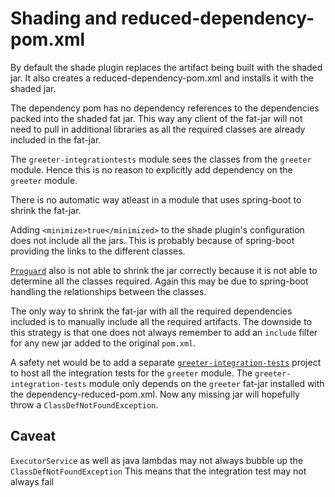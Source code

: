 # Shading and reduced-dependency-pom.xml

By default the shade plugin replaces the artifact being built with the shaded jar.
It also creates a reduced-dependency-pom.xml and installs it with the shaded jar.

The dependency pom has no dependency references to the dependencies packed into the shaded fat jar.
This way any client of the fat-jar will not need to pull in additional libraries as all
the required classes are already included in the fat-jar.

The `greeter-integrationtests` module sees the classes from the `greeter` module.
Hence this is no reason to explicitly add dependency on the `greeter` module.

There is no automatic way atleast in a module that uses spring-boot to shrink the fat-jar.

Adding `<minimize>true</minimized>` to the shade plugin's configuration does not include
all the jars. This is probably because of spring-boot providing the links to the different 
classes.

[`Proguard`](https://www.guardsquare.com/en/products/proguard/manual/examples) also is not able to shrink the jar correctly because it is not able to determine
all the classes required. Again this may be due to spring-boot handling the relationships 
between the classes.

The only way to shrink the fat-jar with all the required dependencies included is to manually
include all the required artifacts.
The downside to this strategy is that one does not always remember to add an `include` filter
for any new jar added to the original `pom.xml`.

A safety net would be to add a separate [`greeter-integration-tests`](https://github.com/66-24/greeter_integration_tests) 
project to host all the integration tests for the `greeter` module. The `greeter-integration-tests` module only
depends on the `greeter` fat-jar installed with the dependency-reduced-pom.xml.
Now any missing jar will hopefully throw a `ClassDefNotFoundException`. 

Caveat
--- 
`ExecutorService` as well as java lambdas may not always bubble up the `ClassDefNotFoundException`
This means that the integration test may not always fail